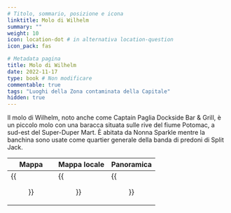 ```yaml
---
# Titolo, sommario, posizione e icona
linktitle: Molo di Wilhelm
summary: ""
weight: 10
icon: location-dot # in alternativa location-question
icon_pack: fas

# Metadata pagina
title: Molo di Wilhelm
date: 2022-11-17
type: book # Non modificare
commentable: true
tags: "Luoghi della Zona contaminata della Capitale"
hidden: true
---
```




Il molo di Wilhelm, noto anche come Captain Paglia Dockside Bar & Grill, è un piccolo molo con una baracca situata sulle rive del fiume Potomac, a sud-est del Super-Duper Mart. È abitata da Nonna Sparkle mentre la banchina sono usate come quartier generale della banda di predoni di Split Jack.

| Mappa                                      | Mappa locale                                      | Panoramica                             |
| ------------------------------------------ | ------------------------------------------------- | -------------------------------------- |
| {{<figure src="fo3/Wilhelms_Wharf_loc.webp">}} | {{<figure src="fo3/Wilhelm's_Wharf_Local_Map.webp">}} | {{<figure src="fo3/Wilhelms_Wharf.webp">}} |



